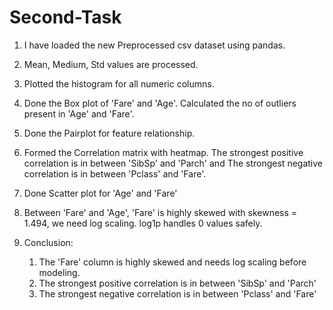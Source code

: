 # Second-Task
   1. I have loaded the new Preprocessed csv dataset using pandas.

   2. Mean, Medium, Std values are processed.

   3. Plotted the histogram for all numeric columns.

   4. Done the Box plot of 'Fare' and 'Age'. Calculated the no of outliers present in 'Age' and 'Fare'.

   5. Done the Pairplot for feature relationship.

   6. Formed the Correlation matrix with heatmap. The strongest positive correlation is in between 'SibSp' and 'Parch' and The strongest negative correlation is in between 'Pclass' and 'Fare'.

   7. Done Scatter plot for 'Age' and 'Fare'

   8. Between 'Fare' and 'Age', 'Fare' is highly skewed with skewness = 1.494, we need log scaling. log1p handles 0 values safely.

   9. Conclusion:
       1. The 'Fare' column is highly skewed and needs log scaling before modeling. 
       2. The strongest positive correlation is in between 'SibSp' and 'Parch'
       3. The strongest negative correlation is in between 'Pclass' and 'Fare'
       
